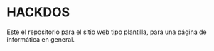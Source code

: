 # HACKDOS
Este el repositorio para el sitio web tipo plantilla, para una página de informática en general.
